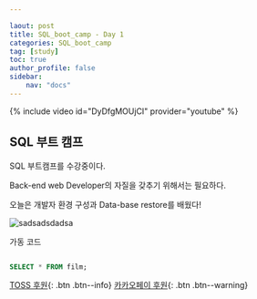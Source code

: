 ```yaml
---

laout: post
title: SQL_boot_camp - Day 1
categories: SQL_boot_camp
tag: [study]
toc: true
author_profile: false
sidebar:
    nav: "docs"
---
```


{% include video id="DyDfgMOUjCI" provider="youtube" %}

## SQL 부트 캠프

SQL 부트캠프를 수강중이다. 

Back-end web Developer의 자질을 갖추기 위해서는 필요하다.

오늘은 개발자 환경 구성과 Data-base restore를 배웠다!

![sadsadsdadsa](https://user-images.githubusercontent.com/96931603/151162428-cdf41818-cb8d-4448-b3d7-ceeab7abc68a.png)

가동 코드

``` sql

SELECT * FROM film;

```

[TOSS 후원](https://toss.me/xenco){: .btn .btn--info} [카카오페이 후원](https://qr.kakaopay.com/FUkkd3RsA){: .btn .btn--warning}

